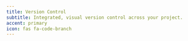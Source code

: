 ```yaml
---
title: Version Control
subtitle: Integrated, visual version control across your project.
accent: primary
icon: fas fa-code-branch
---
```

